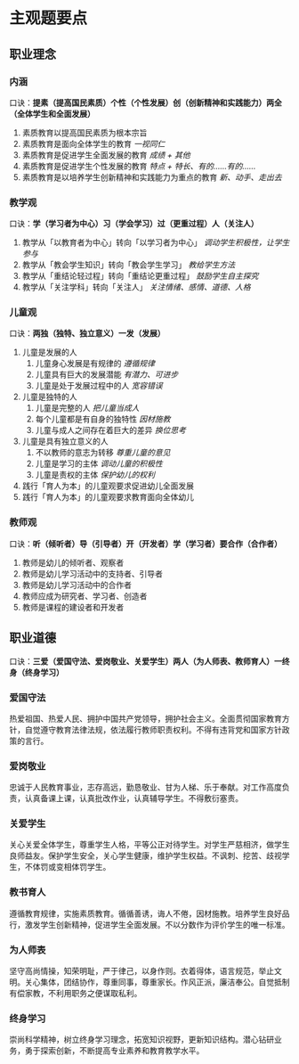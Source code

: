 # 主观题要点

## 职业理念

### 内涵

口诀：**提素（提高国民素质）个性（个性发展）创（创新精神和实践能力）两全（全体学生和全面发展）**

1. 素质教育以提高国民素质为根本宗旨
2. 素质教育是面向全体学生的教育 *一视同仁*
3. 素质教育是促进学生全面发展的教育 *成绩 + 其他*
4. 素质教育是促进学生个性发展的教育 *特点 + 特长、有的……有的……*
5. 素质教育是以培养学生创新精神和实践能力为重点的教育 *新、动手、走出去*

### 教学观

口诀：**学（学习者为中心）习（学会学习）过（更重过程）人（关注人）**

1. 教学从「以教育者为中心」转向「以学习者为中心」 *调动学生积极性，让学生参与*
2. 教学从「教会学生知识」转向「教会学生学习」 *教给学生方法*
3. 教学从「重结论轻过程」转向「重结论更重过程」 *鼓励学生自主探究*
4. 教学从「关注学科」转向「关注人」 *关注情绪、感情、道德、人格*

### 儿童观

口诀：**两独（独特、独立意义）一发（发展）**

1. 儿童是发展的人
   1. 儿童身心发展是有规律的 *遵循规律*
   2. 儿童具有巨大的发展潜能 *有潜力、可进步*
   3. 儿童是处于发展过程中的人 *宽容错误*
2. 儿童是独特的人
   1. 儿童是完整的人 *把儿童当成人*
   2. 每个儿童都是有自身的独特性 *因材施教*
   3. 儿童与成人之间存在着巨大的差异 *换位思考*
3. 儿童是具有独立意义的人
   1. 不以教师的意志为转移 *尊重儿童的意见*
   2. 儿童是学习的主体 *调动儿童的积极性*
   3. 儿童是责权的主体 *保护幼儿的权利*
4. 践行「育人为本」的儿童观要求促进幼儿全面发展
5. 践行「育人为本」的儿童观要求教育面向全体幼儿

### 教师观

口诀：**听（倾听者）导（引导者）开（开发者）学（学习者）要合作（合作者）**

1. 教师是幼儿的倾听者、观察者
2. 教师是幼儿学习活动中的支持者、引导者
3. 教师是幼儿学习活动中的合作者
4. 教师应成为研究者、学习者、创造者
5. 教师是课程的建设者和开发者

## 职业道德

口诀：**三爱（爱国守法、爱岗敬业、关爱学生）两人（为人师表、教师育人）一终身（终身学习）**

### 爱国守法

热爱祖国、热爱人民、拥护中国共产党领导，拥护社会主义。全面贯彻国家教育方针，自觉遵守教育法律法规，依法履行教师职责权利。不得有违背党和国家方针政策的言行。

### 爱岗敬业

忠诚于人民教育事业，志存高远，勤恳敬业、甘为人梯、乐于奉献。对工作高度负责，认真备课上课，认真批改作业，认真辅导学生。不得敷衍塞责。

### 关爱学生

关心关爱全体学生，尊重学生人格，平等公正对待学生。对学生严慈相济，做学生良师益友。保护学生安全，关心学生健康，维护学生权益。不讽刺、挖苦、歧视学生，不体罚或变相体罚学生。

### 教书育人

遵循教育规律，实施素质教育。循循善诱，诲人不倦，因材施教。培养学生良好品行，激发学生创新精神，促进学生全面发展。不以分数作为评价学生的唯一标准。

### 为人师表

坚守高尚情操，知荣明耻，严于律己，以身作则。衣着得体，语言规范，举止文明。关心集体，团结协作，尊重同事，尊重家长。作风正派，廉洁奉公。自觉抵制有偿家教，不利用职务之便谋取私利。

### 终身学习

崇尚科学精神，树立终身学习理念，拓宽知识视野，更新知识结构。潜心钻研业务，勇于探索创新，不断提高专业素养和教育教学水平。

